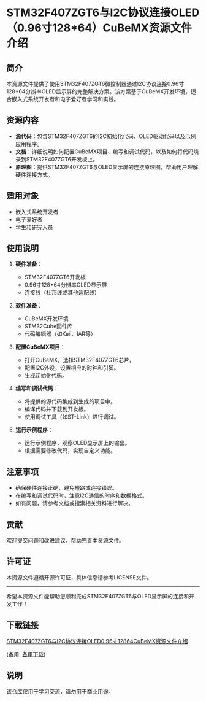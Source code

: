 # STM32F407ZGT6与I2C协议连接OLED（0.96寸128*64）CuBeMX资源文件介绍

## 简介

本资源文件提供了使用STM32F407ZGT6微控制器通过I2C协议连接0.96寸128*64分辨率OLED显示屏的完整解决方案。该方案基于CuBeMX开发环境，适合嵌入式系统开发者和电子爱好者学习和实践。

## 资源内容

- **源代码**：包含STM32F407ZGT6的I2C初始化代码、OLED驱动代码以及示例应用程序。
- **文档**：详细说明如何配置CuBeMX项目、编写和调试代码，以及如何将代码烧录到STM32F407ZGT6开发板上。
- **原理图**：提供STM32F407ZGT6与OLED显示屏的连接原理图，帮助用户理解硬件连接方式。

## 适用对象

- 嵌入式系统开发者
- 电子爱好者
- 学生和研究人员

## 使用说明

1. **硬件准备**：
   - STM32F407ZGT6开发板
   - 0.96寸128*64分辨率OLED显示屏
   - 连接线（杜邦线或其他适配线）

2. **软件准备**：
   - CuBeMX开发环境
   - STM32Cube固件库
   - 代码编辑器（如Keil、IAR等）

3. **配置CuBeMX项目**：
   - 打开CuBeMX，选择STM32F407ZGT6芯片。
   - 配置I2C外设，设置相应的时钟和引脚。
   - 生成初始化代码。

4. **编写和调试代码**：
   - 将提供的源代码集成到生成的项目中。
   - 编译代码并下载到开发板。
   - 使用调试工具（如ST-Link）进行调试。

5. **运行示例程序**：
   - 运行示例程序，观察OLED显示屏上的输出。
   - 根据需要修改代码，实现自定义功能。

## 注意事项

- 确保硬件连接正确，避免短路或连接错误。
- 在编写和调试代码时，注意I2C通信的时序和数据格式。
- 如有问题，请参考文档或搜索相关资料进行解决。

## 贡献

欢迎提交问题和改进建议，帮助完善本资源文件。

## 许可证

本资源文件遵循开源许可证，具体信息请参考LICENSE文件。

---

希望本资源文件能帮助您顺利完成STM32F407ZGT6与OLED显示屏的连接和开发工作！

## 下载链接
[STM32F407ZGT6与I2C协议连接OLED0.96寸12864CuBeMX资源文件介绍](https://pan.quark.cn/s/40b6817fef65) 

(备用: [备用下载](https://pan.baidu.com/s/1COliMJH0UM9MJJkoAmsNSw?pwd=1234))

## 说明

该仓库仅用于学习交流，请勿用于商业用途。
